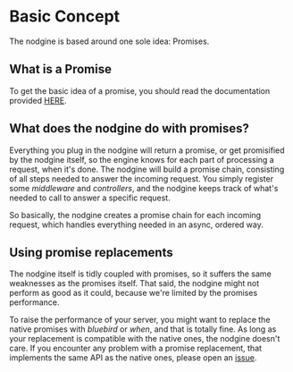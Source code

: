 # Basic Concept

The nodgine is based around one sole idea: Promises.

## What is a Promise

To get the basic idea of a promise, you should read the documentation provided
[HERE](https://developer.mozilla.org/en/docs/Web/JavaScript/Reference/Global_Objects/Promise).

## What does the nodgine do with promises?

Everything you plug in the nodgine will return a promise, or get promisified by
the nodgine itself, so the engine knows for each part of processing a request,
when it's done. The nodgine will build a promise chain, consisting of all steps
needed to answer the incoming request. You simply register some *middleware* and
*controllers*, and the nodgine keeps track of what's needed to call to answer
a specific request.

So basically, the nodgine creates a promise chain for each incoming request, which
handles everything needed in an async, ordered way.

## Using promise replacements

The nodgine itself is tidly coupled with promises, so it suffers the same weaknesses
as the promises itself. That said, the nodgine might not perform as good as it could,
because we're limited by the promises performance.

To raise the performance of your server, you might want to replace the native promises
with *bluebird* or *when*, and that is totally fine. As long as your replacement is
compatible with the native ones, the nodgine doesn't care. If you encounter any problem
with a promise replacement, that implements the same API as the native ones, please open
an [issue](https://github.com/sateffen/nodgine/issues).